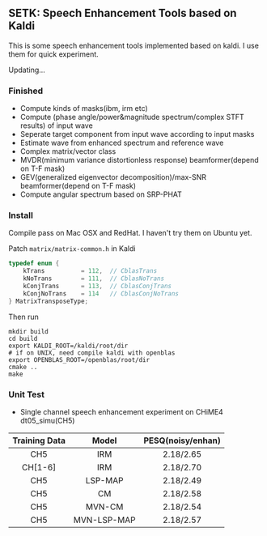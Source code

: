 ## SETK: Speech Enhancement Tools based on Kaldi

This is some speech enhancement tools implemented based on kaldi. I use them for quick experiment.

Updating...

### Finished

* Compute kinds of masks(ibm, irm etc)
* Compute (phase angle/power&magnitude spectrum/complex STFT results) of input wave
* Seperate target component from input wave according to input masks
* Estimate wave from enhanced spectrum and reference wave
* Complex matrix/vector class
* MVDR(minimum variance distortionless response) beamformer(depend on T-F mask)
* GEV(generalized eigenvector decomposition)/max-SNR beamformer(depend on T-F mask)
* Compute angular spectrum based on SRP-PHAT 

### Install
Compile pass on Mac OSX and RedHat. I haven't try them on Ubuntu yet.

Patch `matrix/matrix-common.h` in Kaldi
```c++
typedef enum {
    kTrans          = 112,  // CblasTrans
    kNoTrans        = 111,  // CblasNoTrans
    kConjTrans      = 113,  // CblasConjTrans
    kConjNoTrans    = 114   // CblasConjNoTrans
} MatrixTransposeType;
```

Then run
```shell
mkdir build
cd build
export KALDI_ROOT=/kaldi/root/dir
# if on UNIX, need compile kaldi with openblas
export OPENBLAS_ROOT=/openblas/root/dir
cmake ..
make
```

### Unit Test

* Single channel speech enhancement experiment on CHiME4 dt05_simu(CH5)

| Training Data |    Model    | PESQ(noisy/enhan) |
| :-----------: | :---------: | :---------------: |
|      CH5      |     IRM     |     2.18/2.65     |
|    CH[1-6]    |     IRM     |     2.18/2.70     |
|      CH5      |   LSP-MAP   |     2.18/2.49     |
|      CH5      |     CM      |     2.18/2.58     |
|      CH5      |   MVN-CM    |     2.18/2.54     |
|      CH5      | MVN-LSP-MAP |     2.18/2.57     |
